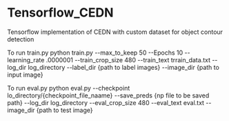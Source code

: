 # Tensorflow_CEDN
Tensorflow implementation of CEDN with custom dataset for object contour detection

To run train.py
python train.py --max_to_keep 50 --Epochs 10 --learning_rate .0000001 --train_crop_size 480 --train_text trrain_data.txt --log_dir log_directory --label_dir {path to label images} --image_dir {path to input image}

To run eval.py
python eval.py --checkpoint lo_directory/{checkpoint_file_naame} --save_preds {np file to be saved path} --log_dir log_directory --eval_crop_size 480 --eval_text eval.txt --image_dir {path to test image}
